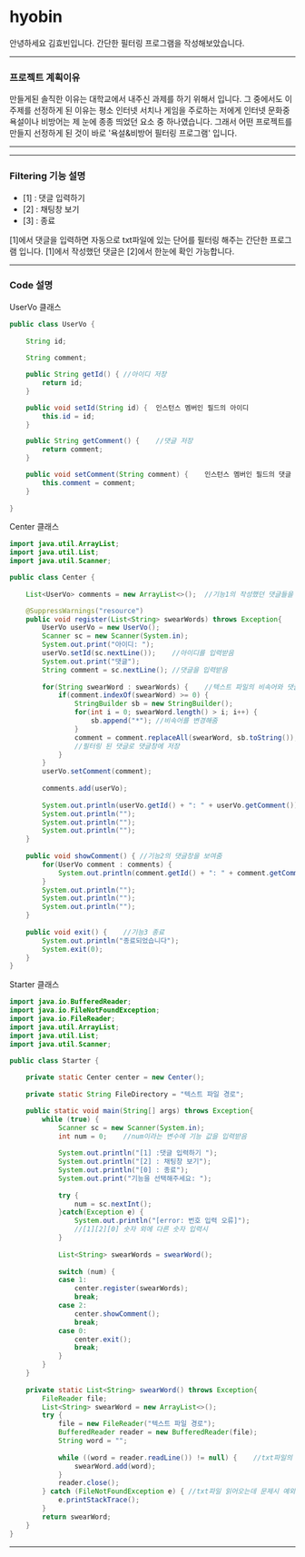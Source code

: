 # hyobin

안녕하세요 김효빈입니다.
간단한 필터링 프로그램을 작성해보았습니다.

----------------------------------

### 프로젝트 계획이유

만들게된 솔직한 이유는 대학교에서 내주신 과제를 하기 위해서 입니다.
그 중에서도 이 주제를 선정하게 된 이유는 평소 인터넷 서치나 게임을 주로하는 저에게 인터넷 문화중 욕설이나 비방어는 제 눈에 종종 띄었던 요소 중 하나였습니다. 
그래서 어떤 프로젝트를 만들지 선정하게 된 것이 바로 '욕설&비방어 필터링 프로그램' 입니다.

-----------------------------------

-----------------------------------

### Filtering 기능 설명

+ [1] : 댓글 입력하기
+ [2] : 채팅창 보기
+ [3] : 종료

[1]에서 댓글을 입력하면 자동으로 txt파일에 있는 단어를 필터링 해주는 간단한 프로그램 입니다.
[1]에서 작성했던 댓글은 [2]에서 한눈에 확인 가능합니다.

-----------------------------------
### Code 설명
UserVo 클래스
``` JAVA
public class UserVo {
	
	String id;
	
	String comment;

	public String getId() {	//아이디 저장
		return id;
	}

	public void setId(String id) {	인스턴스 멤버인 필드의 아이디
		this.id = id;
	}

	public String getComment() {	//댓글 저장
		return comment;
	}

	public void setComment(String comment) {	인스턴스 멤버인 필드의 댓글
		this.comment = comment;
	}
	
}
```

Center 클래스
``` JAVA
import java.util.ArrayList;
import java.util.List;
import java.util.Scanner;

public class Center {
	
	List<UserVo> comments = new ArrayList<>();	//기능1의 작성했던 댓글들을 관리하는 리스트

	@SuppressWarnings("resource")
	public void register(List<String> swearWords) throws Exception{
		UserVo userVo = new UserVo();
		Scanner sc = new Scanner(System.in);
		System.out.print("아이디: ");
		userVo.setId(sc.nextLine());	//아이디를 입력받음
		System.out.print("댓글");
		String comment = sc.nextLine();	//댓글을 입력받음
		
		for(String swearWord : swearWords) {	//텍스트 파일의 비속어와 댓글의 비속어를 비교
			if(comment.indexOf(swearWord) >= 0) {
				StringBuilder sb = new StringBuilder();
				for(int i = 0; swearWord.length() > i; i++) {
					sb.append("*");	//비속어를 변경해줌
				}
				comment = comment.replaceAll(swearWord, sb.toString());	
				//필터링 된 댓글로 댓글창에 저장
			}
		}
		userVo.setComment(comment);
		
		comments.add(userVo);
		
		System.out.println(userVo.getId() + ": " + userVo.getComment());
		System.out.println("");
		System.out.println("");
		System.out.println("");
	}
	
	public void showComment() {	//기능2의 댓글창을 보여줌
		for(UserVo comment : comments) {
			System.out.println(comment.getId() + ": " + comment.getComment());
		}
		System.out.println("");
		System.out.println("");
		System.out.println("");
	}
	
	public void exit() {	//기능3 종료
		System.out.println("종료되었습니다");
		System.exit(0);
	}
}
```

Starter 클래스
``` JAVA
import java.io.BufferedReader;
import java.io.FileNotFoundException;
import java.io.FileReader;
import java.util.ArrayList;
import java.util.List;
import java.util.Scanner;

public class Starter {
	
	private static Center center = new Center();
	
	private static String FileDirectory = "텍스트 파일 경로";

	public static void main(String[] args) throws Exception{
		while (true) {
			Scanner sc = new Scanner(System.in);
			int num = 0;	//num이라는 변수에 기능 값을 입력받음
			
			System.out.println("[1] :댓글 입력하기 ");
			System.out.println("[2] : 채팅창 보기");
			System.out.println("[0] : 종료");
			System.out.print("기능을 선택해주세요: ");
			
			try {
				num = sc.nextInt();	
			}catch(Exception e) {
				System.out.println("[error: 번호 입력 오류]");	
				//[1][2][0] 숫자 외에 다른 숫자 입력시
			}
			
			List<String> swearWords = swearWord();
			
			switch (num) {
			case 1:
				center.register(swearWords);
				break;
			case 2:
				center.showComment();
				break;
			case 0:
				center.exit();
				break;
			}
		}
	}
	
	private static List<String> swearWord() throws Exception{
		FileReader file;
		List<String> swearWord = new ArrayList<>();
		try {
			file = new FileReader("텍스트 파일 경로");
			BufferedReader reader = new BufferedReader(file);
			String word = "";
			
			while ((word = reader.readLine()) != null) {	//txt파일의 비속어를 list에 저장
				swearWord.add(word);
			}
			reader.close();
		} catch (FileNotFoundException e) {	//txt파일 읽어오는데 문제시 예외 발생
			e.printStackTrace();
		}
		return swearWord;
	}
}
```
---------------------------
